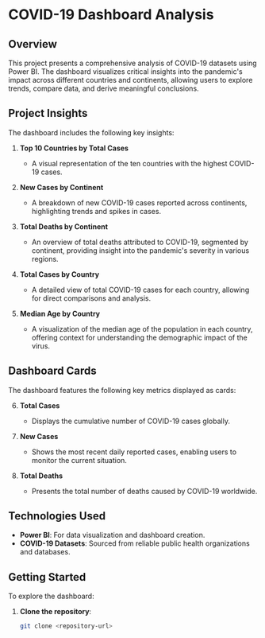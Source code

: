 # COVID-19 Dashboard Analysis

## Overview

This project presents a comprehensive analysis of COVID-19 datasets using Power BI. The dashboard visualizes critical insights into the pandemic's impact across different countries and continents, allowing users to explore trends, compare data, and derive meaningful conclusions.

## Project Insights

The dashboard includes the following key insights:

1. **Top 10 Countries by Total Cases**
   - A visual representation of the ten countries with the highest COVID-19 cases.

2. **New Cases by Continent**
   - A breakdown of new COVID-19 cases reported across continents, highlighting trends and spikes in cases.

3. **Total Deaths by Continent**
   - An overview of total deaths attributed to COVID-19, segmented by continent, providing insight into the pandemic's severity in various regions.

4. **Total Cases by Country**
   - A detailed view of total COVID-19 cases for each country, allowing for direct comparisons and analysis.

5. **Median Age by Country**
   - A visualization of the median age of the population in each country, offering context for understanding the demographic impact of the virus.

## Dashboard Cards

The dashboard features the following key metrics displayed as cards:

6. **Total Cases**
   - Displays the cumulative number of COVID-19 cases globally.

7. **New Cases**
   - Shows the most recent daily reported cases, enabling users to monitor the current situation.

8. **Total Deaths**
   - Presents the total number of deaths caused by COVID-19 worldwide.

## Technologies Used

- **Power BI**: For data visualization and dashboard creation.
- **COVID-19 Datasets**: Sourced from reliable public health organizations and databases.

## Getting Started

To explore the dashboard:

1. **Clone the repository**:
   ```bash
   git clone <repository-url>


